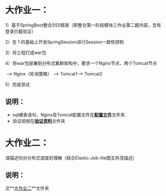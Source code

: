 # 大作业一：

1）基于SpringBoot整合SSS框架（即整合第一阶段模块三作业第二题内容，含有登录拦截验证）

2）在 1 的基础上开发SpringSession进行Session一致性控制

3）将工程打成war包

4）将war包部署到分布式集群架构中，要求一个Nginx节点，两个Tomcat节点

​    —> Nginx（轮询策略） —> Tomcat1—> Tomcat2

5）完成测试

## 说明：

- sql建表语句、Nginx及Tomcat配置文件在[**配置文件**](https://github.com/gcgo/springsession-homework/tree/master/%E5%A4%A7%E4%BD%9C%E4%B8%9A%E4%B8%80%E9%AA%8C%E8%AF%81%E8%B5%84%E6%96%99)文件夹
- 验证视频在[**验证资料**](https://github.com/gcgo/springsession-homework/tree/master/%E5%A4%A7%E4%BD%9C%E4%B8%9A%E4%B8%80%E9%AA%8C%E8%AF%81%E8%B5%84%E6%96%99)文件夹

# 大作业二：

请描述你对分布式调度的理解（结合Elastic-Job-lite图文并茂描述）

## 说明：

见**[大作业二](https://github.com/gcgo/springsession-homework/tree/master/%E5%A4%A7%E4%BD%9C%E4%B8%9A%E4%BA%8C)**文件夹

